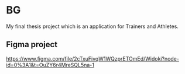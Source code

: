 # BG
My final thesis project which is an application for Trainers and Athletes.

## Figma project
https://www.figma.com/file/2cTxuFivqW1WQzprETOmEd/Widoki?node-id=0%3A1&t=OuZY6r4MreSQL5na-1
